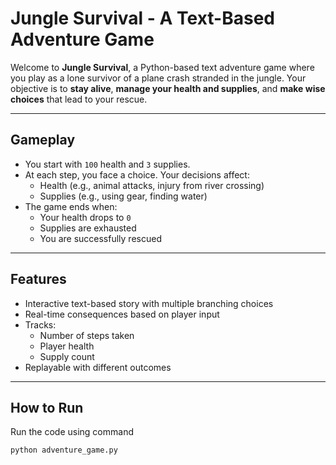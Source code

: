 # Jungle Survival - A Text-Based Adventure Game

Welcome to **Jungle Survival**, a Python-based text adventure game where you play as a lone survivor of a plane crash stranded in the jungle. Your objective is to **stay alive**, **manage your health and supplies**, and **make wise choices** that lead to your rescue.

---

## Gameplay

- You start with `100` health and `3` supplies.
- At each step, you face a choice. Your decisions affect:
  - Health (e.g., animal attacks, injury from river crossing)
  - Supplies (e.g., using gear, finding water)
- The game ends when:
  - Your health drops to `0`
  - Supplies are exhausted
  - You are successfully rescued 

---

## Features

- Interactive text-based story with multiple branching choices
- Real-time consequences based on player input
- Tracks:
  - Number of steps taken
  - Player health
  - Supply count
- Replayable with different outcomes

---

## How to Run

Run the code using command
```
python adventure_game.py
```
